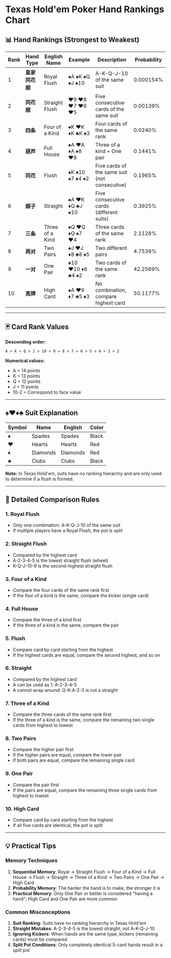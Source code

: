 # Texas Hold'em Poker Hand Rankings Chart

## 📊 Hand Rankings (Strongest to Weakest)

| Rank | Hand Type | English Name | Example | Description | Probability |
|------|-----------|--------------|---------|-------------|-------------|
| 1 | **皇家同花顺** | Royal Flush | ♠A ♠K ♠Q ♠J ♠10 | A-K-Q-J-10 of the same suit | 0.000154% |
| 2 | **同花顺** | Straight Flush | ♥9 ♥8 ♥7 ♥6 ♥5 | Five consecutive cards of the same suit | 0.00139% |
| 3 | **四条** | Four of a Kind | ♠K ♥K ♦K ♣K ♠3 | Four cards of the same rank | 0.0240% |
| 4 | **葫芦** | Full House | ♠A ♥A ♦A ♠8 ♥8 | Three of a kind + One pair | 0.1441% |
| 5 | **同花** | Flush | ♠K ♠10 ♠7 ♠4 ♠2 | Five cards of the same suit (not consecutive) | 0.1965% |
| 6 | **顺子** | Straight | ♠A ♥K ♦Q ♣J ♠10 | Five consecutive cards (different suits) | 0.3925% |
| 7 | **三条** | Three of a Kind | ♠Q ♥Q ♦Q ♠7 ♥4 | Three cards of the same rank | 2.1128% |
| 8 | **两对** | Two Pairs | ♠J ♥J ♦8 ♣8 ♠5 | Two different pairs | 4.7539% |
| 9 | **一对** | One Pair | ♠10 ♥10 ♦6 ♣4 ♠2 | Two cards of the same rank | 42.2569% |
| 10 | **高牌** | High Card | ♠A ♥9 ♦7 ♣5 ♠3 | No combination, compare highest card | 50.1177% |

---

## 🃏 Card Rank Values

**Descending order:**
```
A > K > Q > J > 10 > 9 > 8 > 7 > 6 > 5 > 4 > 3 > 2
```

**Numerical values:**
- A = 14 points
- K = 13 points
- Q = 12 points
- J = 11 points
- 10-2 = Correspond to face value

---

## ♠♥♦♣ Suit Explanation

| Symbol | Name | English | Color |
|--------|------|---------|-------|
| ♠ | Spades | Spades | Black |
| ♥ | Hearts | Hearts | Red |
| ♦ | Diamonds | Diamonds | Red |
| ♣ | Clubs | Clubs | Black |

**Note:** In Texas Hold'em, suits have no ranking hierarchy and are only used to determine if a flush is formed.

---

## 🎯 Detailed Comparison Rules

### 1. Royal Flush
- Only one combination: A-K-Q-J-10 of the same suit
- If multiple players have a Royal Flush, the pot is split

### 2. Straight Flush
- Compared by the highest card
- A-2-3-4-5 is the lowest straight flush (wheel)
- K-Q-J-10-9 is the second-highest straight flush

### 3. Four of a Kind
- Compare the four cards of the same rank first
- If the four of a kind is the same, compare the kicker (single card)

### 4. Full House
- Compare the three of a kind first
- If the three of a kind is the same, compare the pair

### 5. Flush
- Compare card by card starting from the highest
- If the highest cards are equal, compare the second highest, and so on

### 6. Straight
- Compared by the highest card
- A can be used as 1: A-2-3-4-5
- A cannot wrap around: Q-K-A-2-3 is not a straight

### 7. Three of a Kind
- Compare the three cards of the same rank first
- If the three of a kind is the same, compare the remaining two single cards from highest to lowest

### 8. Two Pairs
- Compare the higher pair first
- If the higher pairs are equal, compare the lower pair
- If both pairs are equal, compare the remaining single card

### 9. One Pair
- Compare the pair first
- If the pairs are equal, compare the remaining three single cards from highest to lowest

### 10. High Card
- Compare card by card starting from the highest
- If all five cards are identical, the pot is split

---

## 💡 Practical Tips

### Memory Techniques
1. **Sequential Memory**: Royal → Straight Flush → Four of a Kind → Full House → Flush → Straight → Three of a Kind → Two Pairs → One Pair → High Card
2. **Probability Memory**: The harder the hand is to make, the stronger it is
3. **Practical Memory**: Only One Pair or better is considered "having a hand"; High Card and One Pair are more common

### Common Misconceptions
1. **Suit Ranking**: Suits have no ranking hierarchy in Texas Hold'em
2. **Straight Mistakes**: A-2-3-4-5 is the lowest straight, not A-K-Q-J-10
3. **Ignoring Kickers**: When hands are the same type, kickers (remaining cards) must be compared
4. **Split Pot Conditions**: Only completely identical 5-card hands result in a split pot

